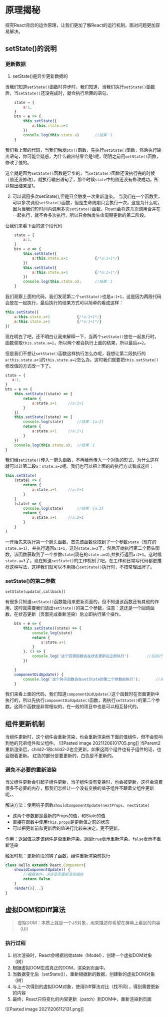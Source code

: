 # 原理揭秘

探究React背后的运作原理，让我们更加了解React的运行机制，面对问题更加容易解决。

## setState()的说明

### 更新数据
1. setState()是异步更新数据的

当我们知道`setState()`函数时异步时，我们知道，当我们执行`setState()`函数后，当`setState()`还没完成时，就会执行后面的语句。
```js
    state = {
        a:1,
    }
    btn = e => {
        this.setState({
            a:this.state.a+1
        })
        console.log(this.state.a)		//结果：1
    }
```

我们看上面的代码，当我们触发`btn()`函数，先执行`setState()`函数，然后执行输出语句，你可能会疑惑，为什么输出结果会是1呢，明明之前用`setState()`函数，修改了值的。

这个就是因为`setState()`函数是异步的，当`setState()`函数还没执行完的时候（值还没修改），就执行输出语句了，那个时候`state`中的值还没有修改成功，所以输出结果是1。





2. 可以调用多次setState(),但是只会触发一次重新渲染。
当我们在一个函数里，可以多次调用`setState()`函数，但是生命周期只会执行一次，这是为什么呢，因为当我们短时间内调用多次`setState()`函数，React会将这几次调用合并在一起执行，就不会多次执行，所以只会触发生命周期更新的第二阶段。

让我们来看下面的这个段代码
```js
    state = {
        a:1,
    }
    btn = e => {
        this.setState({
            a:this.state.a+1			{/*a:1+1*/}
        })
        this.setState({
            a:this.state.a+1			{/*a:1+1*/}
        })
        console.log(this.state.a);		//结果：1
    }
```

我们观察上面的代码，我们发现第二个`setState()`也是`a:1+1`，这是因为两段代码会放在一起执行，最后执行的结果方式可以简单的看成这样：
```js
this.setState({
    a:this.state.a+1			{/*a:1+1*/}
    a:this.state.a+1			{/*a:1+1*/}
})
```
现在明白了吧，还不明白让我来解释一下，当两个`setState()`放在一起执行时，函数获取`this.state.a=1`，所以两个都会执行上面的结果，所以最后`a=2`。

但是我们不想让`setState()`函数这样执行怎么办呢，我想让第二段执行的`a:this.state.a+1`的`this.state.a=2`怎么办。这时我们就要把`this.setState()`修改值的方式改一下了。

```js
state = {
   a:1,
}
btn = e => {
	this.setState((state) => {
		return {
			a:state.a+1		//a:1+1
	 	}
  	})
	this.setState((state) => {
		console.log(state)		//结果：{a:2}
	  	return {
		 	a:state.a+1		//a:2+1
	  	}
   	})
   	console.log(this.state.a);	//结果：1
}
```
我们给`setState()`传入一箭头函数，不再给他传入一个对象的形式，为什么这样就可以让第二段`a：state.a=2`呢。我们也可以把上面的的执行方式看成这样：

```js
this.setState(
	(state) => {
		return {
			a:state.a+1		//a:1+1
		}
	}
	(state) => {
		console.log(state)		//结果：{a:2}
		return {
			a:state.a+1		//a:2+1
		}
	}
)
```
一开始先来执行第一个箭头函数，首先该函数获取到了一个参数`state`（现在的`state.a=1`），并执行返回`a:1+1`，这时`state.a=2`了。然后开始执行第二个箭头函数，该函数获取到了一个参数`state`(现在的`state.a=2`),并执行返回`a:2+1`。这时候`state.a=3`了。现在知道`setState()`的工作机制了吧。在工作和日常写代码都更推荐这种写法，这样我们就可以不用担心`setState()`执行时，不按常理出牌了。

### setState()的第二参数
`setState(updata[,callback])`

有很多只知道`setState()`函数能用来更新页面的，但不知道该函数还有其他的作用，这时就需要我们请出`setState()`的第二个参数，注意：这还是一个回调函数，在状态更新（页面完成重新渲染）后立即执行某个操作。

```js
    btn = e => {
        this.setState((state) => {
            console.log(state)
            return {
                a:state.a+1
            }
        }, () => {
            console.log('这个回调函数会在状态更新后立即执行')		//后执行
        })

    }
    componentDidUpdate() {
        console.log('这个钩子函数会在setState的第二个参数前执行');		//先执行
    }
```

我们来看上面的代码，我们知道`componentDidUpdate()`这个函数时在页面更新中执行的，所以先执行`componentDidUpdate()`函数，再执行`setState()`的第二个参数。这两个函数是非常相似的，在一般的项目中也是可以相互替代的。


## 组件更新机制
当组件更新时，这个组件会重新渲染，也会重新渲染他下面的值组件，但不会影响到他的兄弟组件和父组件。
![[Pasted image 20211206101705.png]]
当Parent2重新渲染后，child2-1和child2-2也会更新，如果这两个组件也有子组件的话，也会跟着更新。
红色的部分是要更新的，白色是不更新的。

### 避免不必要的重新渲染
当父组件更新会引起子组件更新，当子组件没有变换时，也会被更新，这样会浪费很多不必要的内存，那我们怎样让一个没有变换的值子组件不跟着父组件更新呢。、

解决方法：使用钩子函数`shouldComponentUpdate(nextProps, nextState)`
- 这两个参数都是最新的Props的值，和State的值
- 直接在函数中使用`this.props`是更新值之前的状态
- 可以把更新前和更新后的值进行比较来决定，更不更新。

作用：返回值决定该组件是否重新渲染，返回`true`表示重新渲染，`false`表示不重新渲染

触发时机：更新阶段的钩子函数，组件重新渲染前执行
```js
class Hello extends React.Component{
    shouldComponentUpdate() {
        //根据条件，决定是否重新渲染组件
        return false
    }
    render(){...}
}
```

## 虚拟DOM和Diff算法
>虚拟DOM：本质上就是一个JS对象，用来描述你希望在屏幕上看到的内容（UI）

### 执行过程
1. 初次渲染时，React会根据初始state（Model），创建一个虚拟DOM对象（树）
2. 根据虚拟DOM生成真正的DOM，渲染到页面中。
3. 当数据变化后（setState()），重新根据新的数据，创建新的虚拟DOM对象（树）
4. 与上一次得到的虚拟DOM对象，使用Diff算法对比（找不同），得到需要更新的内容
5. 最终，React只将变化的内容更新（patch）到DOM中，重新渲染到页面

![[Pasted image 20211206112131.png]]